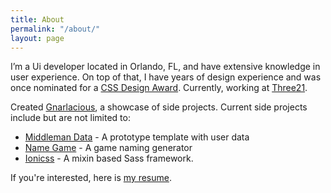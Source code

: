 ```yaml
---
title: About
permalink: "/about/"
layout: page
---
```


I’m a Ui developer located in Orlando, FL, and have extensive knowledge in user experience. On top of that, I have years of design experience and was once nominated for a [CSS Design Award](http://www.cssdesignawards.com/sites/whos-dustin/21950/). Currently, working at [Three21](http://three21creative.com).

Created [Gnarlacious](http://gnarlacious.com), a showcase of side projects. Current side projects include but are not limited to:

- [Middleman Data](https://github.com/gnarlacious/middleman-data) - A prototype template with user data
- [Name Game](http://name.gnarlacious.com) - A game naming generator
- [Ionicss](https://github.com/gnarlacious/ionicss) - A mixin based Sass framework.

If you're interested, here is [my resume](/cv/).
